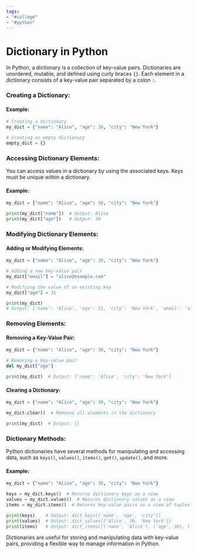 ```yaml
---
tags:
- "#college"
- "#python"
---
```


# Dictionary in Python
In Python, a dictionary is a collection of key-value pairs. Dictionaries are unordered, mutable, and defined using curly braces `{}`. Each element in a dictionary consists of a key-value pair separated by a colon `:`.

### Creating a Dictionary:

#### Example:
```python
# Creating a dictionary
my_dict = {"name": "Alice", "age": 30, "city": "New York"}

# Creating an empty dictionary
empty_dict = {}
```

### Accessing Dictionary Elements:

You can access values in a dictionary by using the associated keys. Keys must be unique within a dictionary.

#### Example:
```python
my_dict = {"name": "Alice", "age": 30, "city": "New York"}

print(my_dict["name"])  # Output: Alice
print(my_dict["age"])   # Output: 30
```

### Modifying Dictionary Elements:

#### Adding or Modifying Elements:
```python
my_dict = {"name": "Alice", "age": 30, "city": "New York"}

# Adding a new key-value pair
my_dict["email"] = "alice@example.com"

# Modifying the value of an existing key
my_dict["age"] = 31

print(my_dict)
# Output: {'name': 'Alice', 'age': 31, 'city': 'New York', 'email': 'alice@example.com'}
```

### Removing Elements:

#### Removing a Key-Value Pair:
```python
my_dict = {"name": "Alice", "age": 30, "city": "New York"}

# Removing a key-value pair
del my_dict["age"]

print(my_dict)  # Output: {'name': 'Alice', 'city': 'New York'}
```

#### Clearing a Dictionary:
```python
my_dict = {"name": "Alice", "age": 30, "city": "New York"}

my_dict.clear()  # Removes all elements in the dictionary

print(my_dict)  # Output: {}
```

### Dictionary Methods:

Python dictionaries have several methods for manipulating and accessing data, such as `keys()`, `values()`, `items()`, `get()`, `update()`, and more.

#### Example:
```python
my_dict = {"name": "Alice", "age": 30, "city": "New York"}

keys = my_dict.keys()  # Returns dictionary keys as a view
values = my_dict.values()  # Returns dictionary values as a view
items = my_dict.items()  # Returns key-value pairs as a view of tuples

print(keys)    # Output: dict_keys(['name', 'age', 'city'])
print(values)  # Output: dict_values(['Alice', 30, 'New York'])
print(items)   # Output: dict_items([('name', 'Alice'), ('age', 30), ('city', 'New York')])
```

Dictionaries are useful for storing and manipulating data with key-value pairs, providing a flexible way to manage information in Python.